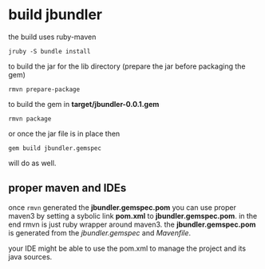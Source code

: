 # build jbundler #

the build uses ruby-maven

```jruby -S bundle install```

to build the jar for the lib directory (prepare the jar before packaging the gem)

```rmvn prepare-package```

to build the gem in **target/jbundler-0.0.1.gem**

```rmvn package```

or once the jar file is in place then

```gem build jbundler.gemspec```

will do as well.

## proper maven and IDEs ##

once ```rmvn``` generated the **jbundler.gemspec.pom** you can use proper maven3 by setting a sybolic link **pom.xml** to **jbundler.gemspec.pom**. in the end rmvn is just ruby wrapper around maven3. the **jbundler.gemspec.pom** is generated from the *jbundler.gemspec* and *Mavenfile*.

your IDE might be able to use the pom.xml to manage the project and its java sources.

